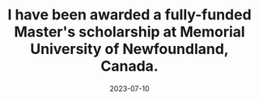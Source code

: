 ---
title: "I have been awarded a fully-funded Master's scholarship at Memorial University of Newfoundland, Canada."
date: 2023-07-10
---